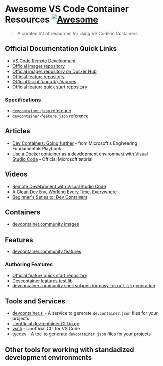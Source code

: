 # Awesome VS Code Container Resources [![Awesome](https://awesome.re/badge.svg)](https://awesome.re)

> A curated list of resources for using VS Code in Containers


## Official Documentation Quick Links

- [VS Code Remote Development](https://code.visualstudio.com/docs/remote/remote-overview)
- [Official images repository](https://github.com/devcontainers/images)
- [Official images repository on Docker Hub](https://hub.docker.com/r/microsoft/vscode-devcontainers)
- [Official feature repository](https://github.com/devcontainers/features)
- [Official list of (contrib) features](https://containers.dev/features)
- [Official feature quick start repository](https://github.com/devcontainers/ttps://github.com/devcontainers/feature-starter)

### Specifications

- [`devcontainer.json` reference](https://code.visualstudio.com/docs/remote/devcontainerjson-reference)
- [`devcontainer-feature.json` reference](https://containers.dev/implementors/features/#devcontainer-feature-json-properties)

## Articles

- [Dev Containers: Going further](https://microsoft.github.io/code-with-engineering-playbook/developer-experience/devcontainers-going-further/) - from Microsoft's Engineering Fundamentals Playbook
- [Use a Docker container as a development environment with Visual Studio Code](https://learn.microsoft.com/en-us/training/modules/use-docker-container-dev-env-vs-code/?WT.mc_id=devcloud-11496-cxa) – Official Microsoft tutorial

## Videos

- [Remote Development with Visual Studio Code](https://www.youtube.com/watch?v=sakjpegUQsk)
- [A Clean Dev Env, Working Every Time, Everywhere](https://www.youtube.com/watch?v=NNrq2641zTA)
- [Beginner's Series to: Dev Containers](https://learn.microsoft.com/en-us/shows/beginners-series-to-dev-containers/)

## Containers

- [devcontainer.community images](https://github.com/devcontainer-community/devcontainer-images)

## Features

- [devcontainer.community features](https://github.com/devcontainer-community/devcontainer-features)

### Authoring Features

- [Official feature quick start repository](https://github.com/devcontainers/feature-starter)
- [Devcontainer features test lib](https://github.com/devcontainers/cli/blob/HEAD/docs/features/test.md#dev-container-features-test-lib)
- [devcontainer.community shell snippes for easy `install.sh` generation](https://github.com/devcontainer-community/shell-snippets)

## Tools and Services

- [devcontainer.ai](https://devcontainer.ai) - A service to generate `devcontainer.json` files for your projects
- [Unofficial devcontainer CLI in go](https://github.com/stuartleeks/devcontainer-cli)
- [vscli](https://github.com/michidk/vscli) - Unofficial CLI for VS Code
- [tyedev](https://github.com/CodeMan99/tyedev) - A tool to generate `devcontainer.json` files for your projects

## Other tools for working with standadized development environments


